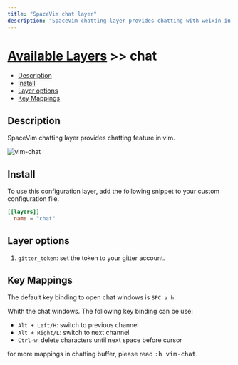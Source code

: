 ```yaml
---
title: "SpaceVim chat layer"
description: "SpaceVim chatting layer provides chatting with weixin in vim."
---
```


# [Available Layers](../) >> chat


<!-- vim-markdown-toc GFM -->

- [Description](#description)
- [Install](#install)
- [Layer options](#layer-options)
- [Key Mappings](#key-mappings)

<!-- vim-markdown-toc -->

## Description

SpaceVim chatting layer provides chatting feature in vim.

![vim-chat](https://img.spacevim.org/166000148-4cdbe294-7d61-40e1-b503-63c70ddaf592.png)

## Install

To use this configuration layer, add the following snippet to your custom configuration file.

```toml
[[layers]]
  name = "chat"
```

## Layer options

1. `gitter_token`: set the token to your gitter account.

## Key Mappings

The default key binding to open chat windows is `SPC a h`.

Whith the chat windows. The following key binding can be use:

- `Alt + Left/H`: switch to previous channel
- `Alt + Right/L`: switch to next channel
- `Ctrl-w`: delete characters until next space before cursor

for more mappings in chatting buffer, please read <kbd>:h vim-chat</kbd>.
